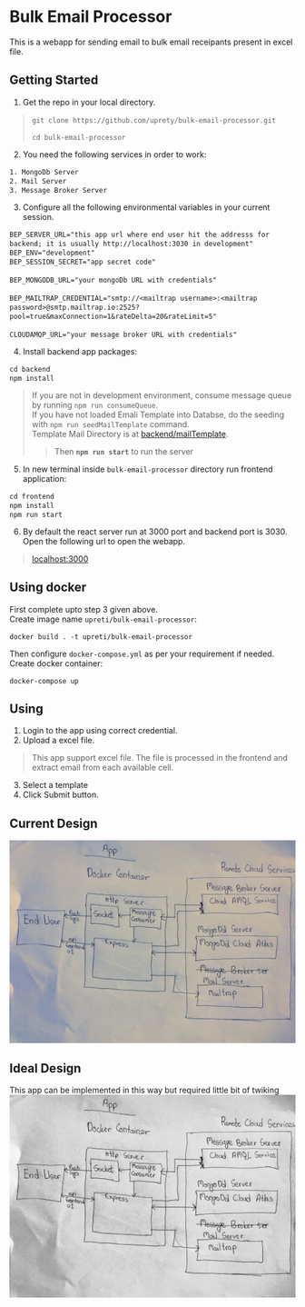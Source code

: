 # Bulk Email Processor

This is a webapp for sending email to bulk email receipants present in excel file.

## Getting Started
1. Get the repo in your local directory.
>`git clone https://github.com/uprety/bulk-email-processor.git`
>```
>cd bulk-email-processor
>```

2. You need the following services in order to work:
```
1. MongoDb Server
2. Mail Server
3. Message Broker Server
```

3. Configure all the following environmental variables in your current session.
```
BEP_SERVER_URL="this app url where end user hit the addresss for backend; it is usually http://localhost:3030 in development"
BEP_ENV="development"
BEP_SESSION_SECRET="app secret code"

BEP_MONGODB_URL="your mongoDb URL with credentials"

BEP_MAILTRAP_CREDENTIAL="smtp://<mailtrap username>:<mailtrap password>@smtp.mailtrap.io:2525?pool=true&maxConnection=1&rateDelta=20&rateLimit=5"

CLOUDAMQP_URL="your message broker URL with credentials"
```

4. Install backend app packages: 
```
cd backend
npm install 
```
>If you are not in development environment, consume message queue by running  `npm run consumeQueue`.<br/>
>If you have not loaded Emali Template into Databse, do the seeding with `npm run seedMailTemplate` command.<br/>
>Template Mail Directory is at [backend/mailTemplate](backend/mailTemplate).
>>Then **`npm run start`** to run the server 

5. In new terminal inside `bulk-email-processor` directory run frontend application:
```
cd frontend
npm install
npm run start
```
6. By default the react server run at 3000 port and backend port is 3030. Open the following url to open the webapp.
>[localhost:3000](http://localhost:3000)

## Using docker
First complete upto step 3 given above. <br/>
Create image name `upreti/bulk-email-processor`:
```
docker build . -t upreti/bulk-email-processor
```
Then configure `docker-compose.yml` as per your requirement if needed. 
Create docker container:
```
docker-compose up
```
## Using
1. Login to the app using correct credential.
2. Upload a excel file. <br/>
>This app support excel file. The file is processed in the frontend and extract email from each available cell.
3. Select a template
4. Click Submit button. 


## Current Design
![Screenshot](./img/current_design.jpg)

## Ideal Design
This app can be implemented in this way but required little bit of twiking
![Screenshot](./img/ideal_design.jpg)
